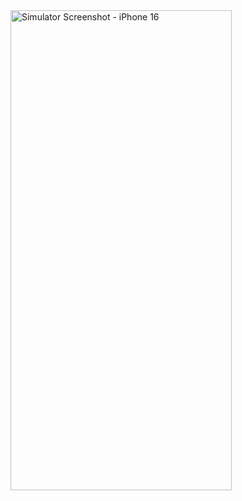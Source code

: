 <img width="354" height="768" alt="Simulator Screenshot - iPhone 16" src="https://github.com/user-attachments/assets/46273fd1-cb8c-45a9-9731-a0577b86aafa" />
